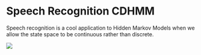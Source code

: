 # Speech Recognition CDHMM

Speech recognition is a cool application to Hidden Markov Models when we allow the state space to be continuous rather than discrete. 

<img src="https://latex.codecogs.com/gif.latex?O_t=\text { Onset event at time bin } t " /> 

